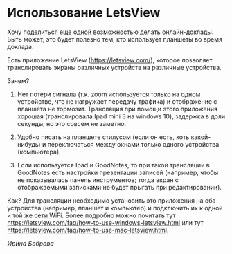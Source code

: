 # Использование LetsView

Хочу поделиться еще одной возможностью делать онлайн-доклады. Быть может, это будет полезно тем, кто использует планшеты во время доклада.

Есть приложение LetsView (<https://letsview.com/>), которое позволяет транслировать экраны различных устройств на различные устройства. 

Зачем?

  1. Нет потери сигнала (т.к. zoom используется только на одном устройстве, что не нагружает передачу трафика) и отображение с планшета не тормозит. Трансляция при помощи этого приложения хорошая (транслировала Ipad mini 3 на windows 10), задержка в доли секунды, но это совсем не заметно.
  
  2. Удобно писать на планшете стилусом (если он есть, хоть какой-нибудь) и переключаться между окнами только одного устройства (компьютера).
  
  3. Если используется Ipad и GoodNotes, то при такой трансляции в GoodNotes есть настройки презентации записей (например, чтобы не показывалась панель инструментов; тогда экран с отображаемыми записками не будет прыгать при редактировании).

Как?
Для трансляции необходимо установить это приложения на оба устройства (например, планшет и компьютер) и подключить их к одной и той же сети WiFi. Более подробно можно почитать тут <https://letsview.com/faq/how-to-use-windows-letsview.html> или тут <https://letsview.com/faq/how-to-use-mac-letsview.html>.

*Ирина Боброва*

